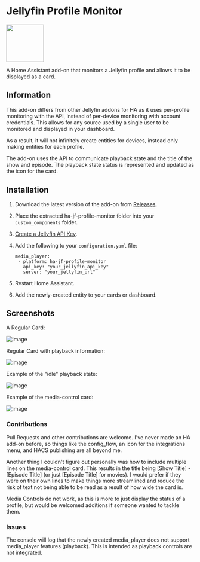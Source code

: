 # Jellyfin Profile Monitor
<img src="https://github.com/user-attachments/assets/07f8339c-7043-49f8-a692-8c65f07af1e4" width=100>

A Home Assistant add-on that monitors a Jellyfin profile and allows it to be displayed as a card.

## Information
This add-on differs from other Jellyfin addons for HA as it uses per-profile monitoring with the API, instead of per-device monitoring with account credentials. This allows for any source used by a single user to be monitored and displayed in your dashboard.

As a result, it will not infinitely create entities for devices, instead only making entities for each profile.

The add-on uses the API to communicate playback state and the title of the show and episode. The playback state status is represented and updated as the icon for the card.

## Installation
1. Download the latest version of the add-on from <a href="https://github.com/4rft5/ha-jf-profile-monitor/releases">Releases</a>.

2. Place the extracted ha-jf-profile-monitor folder into your `custom_components` folder.

3. <a href="https://gethomepage.dev/widgets/services/jellyfin/">Create a Jellyfin API Key</a>.
   
4. Add the following to your `configuration.yaml` file:
   ```
   media_player:
    - platform: ha-jf-profile-monitor
      api_key: "your_jellyfin_api_key"
      server: "your_jellyfin_url"
   ```

5. Restart Home Assistant.

6. Add the newly-created entity to your cards or dashboard.

## Screenshots
A Regular Card:

![image](https://github.com/user-attachments/assets/8b3a101b-0a67-4ce2-ab95-045143ea25dc)

Regular Card with playback information:

![image](https://github.com/user-attachments/assets/39348e75-05a6-42be-8094-63919c0edbcc)

Example of the "idle" playback state:

![image](https://github.com/user-attachments/assets/9851c36e-d649-4125-8b96-b3fb2a551eb4)

Example of the media-control card:

![image](https://github.com/user-attachments/assets/e252bf6c-b27b-4c1e-916c-f78d45da594d)

### Contributions

Pull Requests and other contributions are welcome. I've never made an HA add-on before, so things like the config_flow, an icon for the integrations menu, and HACS publishing are all beyond me.

Another thing I couldn't figure out personally was how to include multiple lines on the media-control card. This results in the title being [Show Title] - [Episode Title] (or just [Episode Title] for movies). I would prefer if they were on their own lines to make things more streamlined and reduce the risk of text not being able to be read as a result of how wide the card is.

Media Controls do not work, as this is more to just display the status of a profile, but would be welcomed additions if someone wanted to tackle them.

### Issues

The console will log that the newly created media_player does not support media_player features (playback). This is intended as playback controls are not integrated.

